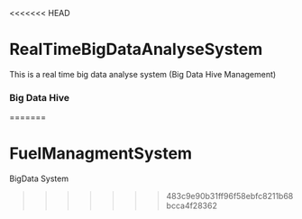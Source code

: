 <<<<<<< HEAD
# RealTimeBigDataAnalyseSystem
This is a real time big data analyse system (Big Data Hive Management)


### Big Data Hive
=======
# FuelManagmentSystem
BigData System
>>>>>>> 483c9e90b31ff96f58ebfc8211b68bcca4f28362
